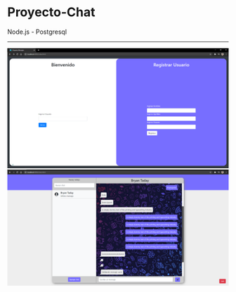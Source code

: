 # Proyecto-Chat
Node.js - Postgresql
<hr>
<div class="taday">
  <img src="public/assets/chat-nodejs-login.PNG" alt="image">
  <img src="public/assets/chat.PNG" alt="image">
<div>

